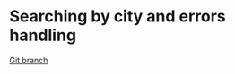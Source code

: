 # Searching by city and errors handling 


[Git branch](https://github.com/codiku/react-native-meteo/tree/019-EN-search-logic)